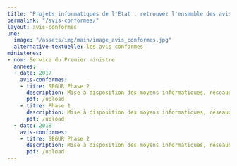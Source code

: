 ```yaml
---
title: "Projets informatiques de l'Etat : retrouvez l'ensemble des avis conformes émis par la DINSIC"
permalink: "/avis-conformes/"
layout: avis-conformes
une:
  image: "/assets/img/main/image_avis_conformes.jpg"
  alternative-textuelle: les avis conformes
ministeres: 
- nom: Service du Premier ministre
  annees: 
  - date: 2017
    avis-conformes:
    - titre: SEGUR Phase 2
      description: Mise à disposition des moyens informatiques, réseaux et de télécommunication du futur site de Ségur-Fontenoy
      pdf: /upload      
    - titre: Phase 1
      description: Mise à disposition des moyens informatiques, réseaux et de télécommunication du futur site de Ségur-Fontenoy
      pdf: /upload  
  - date: 2018
    avis-conformes:
    - titre: SEGUR Phase 2
      description: Mise à disposition des moyens informatiques, réseaux et de télécommunication du futur site de Ségur-Fontenoy
      pdf: /upload
---
```


